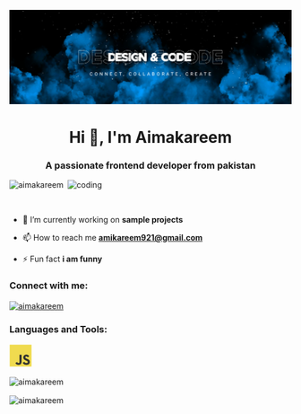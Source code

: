 ![logo](https://github.com/aimakareem/aimakareem/blob/main/github%20Banner.png)
<h1 align="center">Hi 👋, I'm Aimakareem</h1>
<h3 align="center">A passionate frontend developer from pakistan</h3>
<img align="right" alt="coding" width="400" src="https://encrypted-tbn0.gstatic.com/images?q=tbn:ANd9GcRO_DiG4xAUqU0OrwJqu1Py4Tk3n2UUCtTN9Q&s">

<p align="left"> <img src="https://komarev.com/ghpvc/?username=aimakareem&label=Profile%20views&color=0e75b6&style=flat" alt="aimakareem" /> </p>

<p align="left"> <a href="https://twitter.com/" target="blank"><img src="https://img.shields.io/twitter/follow/?logo=twitter&style=for-the-badge" alt="" /></a> </p>

- 🔭 I’m currently working on **sample projects**

- 📫 How to reach me **amikareem921@gmail.com**

- ⚡ Fun fact **i am funny**

<h3 align="left">Connect with me:</h3>
<p align="left">
<a href="https://linkedin.com/in/aimakareem" target="blank"><img align="center" src="https://raw.githubusercontent.com/rahuldkjain/github-profile-readme-generator/master/src/images/icons/Social/linked-in-alt.svg" alt="aimakareem" height="30" width="40" /></a>
</p>

<h3 align="left">Languages and Tools:</h3>
<p align="left"> <a href="https://developer.mozilla.org/en-US/docs/Web/JavaScript" target="_blank" rel="noreferrer"> <img src="https://raw.githubusercontent.com/devicons/devicon/master/icons/javascript/javascript-original.svg" alt="javascript" width="40" height="40"/> </a> </p>


<p><img align="center" src="https://github-readme-stats.vercel.app/api/top-langs?username=aimakareem&show_icons=true&locale=en&layout=compact" alt="aimakareem" /></p>

<p><img align="center" src="https://github-readme-streak-stats.herokuapp.com/?user=aimakareem&" alt="aimakareem" /></p>
